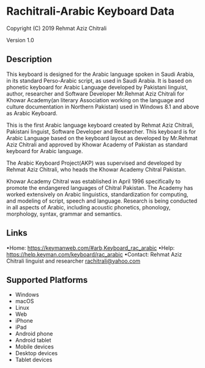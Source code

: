 Rachitrali-Arabic Keyboard Data
===============================

Copyright (C) 2019 Rehmat Aziz Chitrali

Version 1.0

Description
-----------

This keyboard is designed for the Arabic language spoken in Saudi Arabia, in its standard Perso-Arabic script, as used in Saudi Arabia. It is based on phonetic keyboard for Arabic Language developed by Pakistani linguist, author, researcher and Software Developer Mr.Rehmat Aziz Chitrali for Khowar Academy(an literary Association working on the language and culture documentation in Northern Pakistan) used in Windows 8.1 and above as Arabic Keyboard.

This is the first Arabic language keyboard created by Rehmat Aziz Chitrali, Pakistani linguist, Software Developer and Researcher. This keyboard is for Arabic Language based on the keyboard layout as developed by Mr.Rehmat Aziz Chitrali and approved by Khowar Academy of Pakistan as standard keyboard for Arabic language.

The Arabic Keyboard Project(AKP) was supervised and developed by Rehmat Aziz Chitrali, who heads the Khowar Academy Chitral Pakistan.

Khowar Academy Chitral was established in April 1996 specifically to promote the endangered  languages of Chitral Pakistan. The Academy has worked extensively on Arabic  linguistics, standardization for computing, and modeling of script, speech and language. Research is being conducted in all aspects of Arabic, including acoustic phonetics, phonology, morphology, syntax, grammar and semantics.

Links
-----
•Home: https://keymanweb.com/#arb,Keyboard_rac_arabic
•Help: https://help.keyman.com/keyboard/rac_arabic
•Contact: Rehmat Aziz Chitrali linguist and researcher rachitrali@yahoo.com


Supported Platforms
-------------------
  * Windows  
  * macOS  
  * Linux  
  * Web  
  * iPhone  
  * iPad  
  * Android phone  
  * Android tablet  
  * Mobile devices  
  * Desktop devices  
  * Tablet devices  
